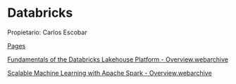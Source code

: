 # Databricks

Propietario: Carlos Escobar

[Pages](Databricks%20cc3da28c14cf485ca24cde4cab39cdf7/Pages%207d048a64d37141a38c75f4e188c80523.md)

[Fundamentals of the Databricks Lakehouse Platform - Overview.webarchive](Databricks%20cc3da28c14cf485ca24cde4cab39cdf7/Fundamentals_of_the_Databricks_Lakehouse_Platform_-_Overview.webarchive)

[Scalable Machine Learning with Apache Spark - Overview.webarchive](Databricks%20cc3da28c14cf485ca24cde4cab39cdf7/Scalable_Machine_Learning_with_Apache_Spark_-_Overview.webarchive)